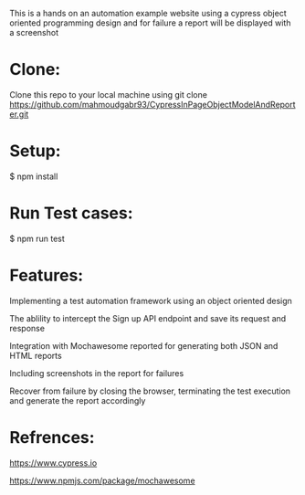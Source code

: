 This is a hands on an automation example website using a cypress object oriented programming design and for failure a report will be displayed with a screenshot

# Clone:

Clone this repo to your local machine using git clone https://github.com/mahmoudgabr93/CypressInPageObjectModelAndReporter.git

# Setup:

$ npm install

# Run Test cases:

$ npm run test

# Features:

Implementing a test automation framework using an object oriented design

The ablility to intercept the Sign up API endpoint and save its request and response

Integration with Mochawesome reported for generating both JSON and HTML reports

Including screenshots in the report for failures

Recover from failure by closing the browser, terminating the test execution and generate the report accordingly


# Refrences:

https://www.cypress.io

https://www.npmjs.com/package/mochawesome
